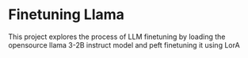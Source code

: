 # Finetuning Llama

This project explores the process of LLM finetuning by loading the opensource llama 3-2B instruct model and peft finetuning it using LorA 
